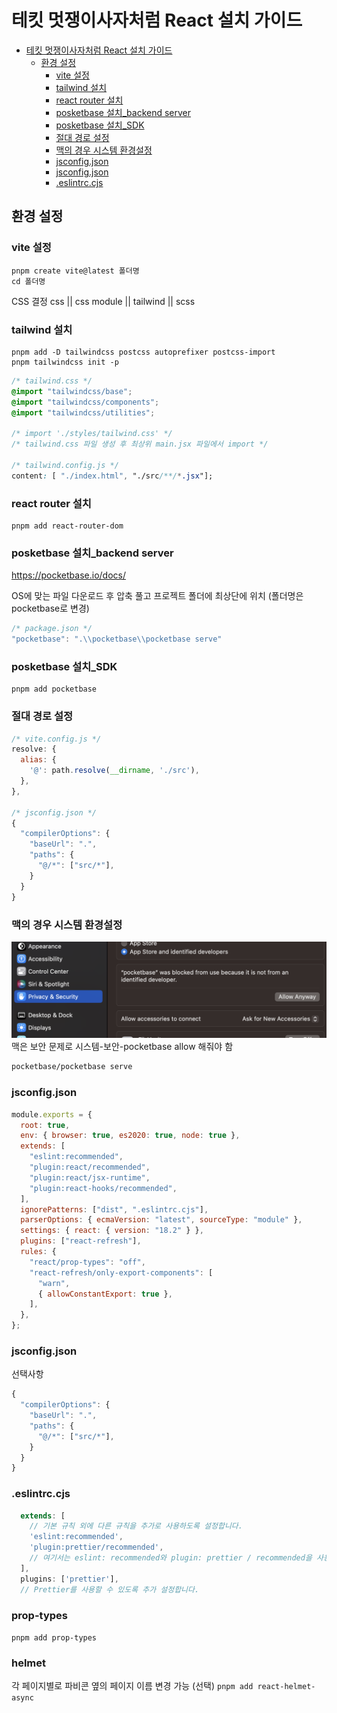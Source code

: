 # 테킷 멋쟁이사자처럼 React 설치 가이드

- [테킷 멋쟁이사자처럼 React 설치 가이드](#테킷-멋쟁이사자처럼-react-설치-가이드)
  - [환경 설정](#환경-설정)
    - [vite 설정](#vite-설정)
    - [tailwind 설치](#tailwind-설치)
    - [react router 설치](#react-router-설치)
    - [posketbase 설치\_backend server](#posketbase-설치_backend-server)
    - [posketbase 설치\_SDK](#posketbase-설치_sdk)
    - [절대 경로 설정](#절대-경로-설정)
    - [맥의 경우 시스템 환경설정](#맥의-경우-시스템-환경설정)
    - [jsconfig.json](#jsconfigjson)
    - [jsconfig.json](#jsconfigjson-1)
    - [.eslintrc.cjs](#eslintrccjs)

## 환경 설정

### vite 설정

```
pnpm create vite@latest 폴더명
cd 폴더명
```

CSS 결정
css || css module || tailwind || scss

### tailwind 설치

```
pnpm add -D tailwindcss postcss autoprefixer postcss-import
pnpm tailwindcss init -p
```

```css
/* tailwind.css */
@import "tailwindcss/base";
@import "tailwindcss/components";
@import "tailwindcss/utilities";

/* import './styles/tailwind.css' */
/* tailwind.css 파일 생성 후 최상위 main.jsx 파일에서 import */

/* tailwind.config.js */
content: [ "./index.html", "./src/**/*.jsx"];
```

### react router 설치

```
pnpm add react-router-dom
```

### posketbase 설치\_backend server

https://pocketbase.io/docs/

OS에 맞는 파일 다운로드 후
압축 풀고
프로젝트 폴더에 최상단에 위치
(폴더명은 pocketbase로 변경)

```js
/* package.json */
"pocketbase": ".\\pocketbase\\pocketbase serve"
```

### posketbase 설치\_SDK

```
pnpm add pocketbase
```

### 절대 경로 설정

```js
/* vite.config.js */
resolve: {
  alias: {
    '@': path.resolve(__dirname, './src'),
  },
},

/* jsconfig.json */
{
  "compilerOptions": {
    "baseUrl": ".",
    "paths": {
      "@/*": ["src/*"],
    }
  }
}
```

### 맥의 경우 시스템 환경설정

![Alt text](image.png)
맥은 보안 문제로 시스템-보안-pocketbase allow 해줘야 함

```bash
pocketbase/pocketbase serve
```

### jsconfig.json

```jsx
module.exports = {
  root: true,
  env: { browser: true, es2020: true, node: true },
  extends: [
    "eslint:recommended",
    "plugin:react/recommended",
    "plugin:react/jsx-runtime",
    "plugin:react-hooks/recommended",
  ],
  ignorePatterns: ["dist", ".eslintrc.cjs"],
  parserOptions: { ecmaVersion: "latest", sourceType: "module" },
  settings: { react: { version: "18.2" } },
  plugins: ["react-refresh"],
  rules: {
    "react/prop-types": "off",
    "react-refresh/only-export-components": [
      "warn",
      { allowConstantExport: true },
    ],
  },
};
```

### jsconfig.json

선택사항

```jsx
{
  "compilerOptions": {
    "baseUrl": ".",
    "paths": {
      "@/*": ["src/*"],
    }
  }
}
```

### .eslintrc.cjs

```jsx
  extends: [
    // 기본 규칙 외에 다른 규칙을 추가로 사용하도록 설정합니다.
    'eslint:recommended',
    'plugin:prettier/recommended',
    // 여기서는 eslint: recommended와 plugin: prettier / recommended을 사용합니다.
  ],
  plugins: ['prettier'],
  // Prettier를 사용할 수 있도록 추가 설정합니다.
```

### prop-types
`pnpm add prop-types`

### helmet
각 페이지별로 파비콘 옆의 페이지 이름 변경 가능 (선택)
`pnpm add react-helmet-async`


